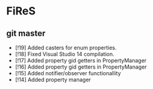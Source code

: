 # FiReS

## git master
* [!19] Added casters for enum properties.
* [!18] Fixed Visual Studio 14 compilation.
* [!17] Added property gid getters in PropertyManager
* [!16] Added property gid getters in PropertyManager
* [!15] Added notifier/observer functionallity
* [!14] Added property manager
